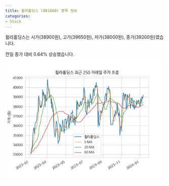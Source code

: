 ```yaml
---
title: 휠라홀딩스 (081660) 종목 정보
categories:
- Stock
---
```


휠라홀딩스는 시가(38900원), 고가(39650원), 저가(38000원), 종가(39200원)였습니다.

전일 종가 대비 0.64% 상승했습니다.

<!-- more -->

![081660](/assets/stock_images/081660.png)